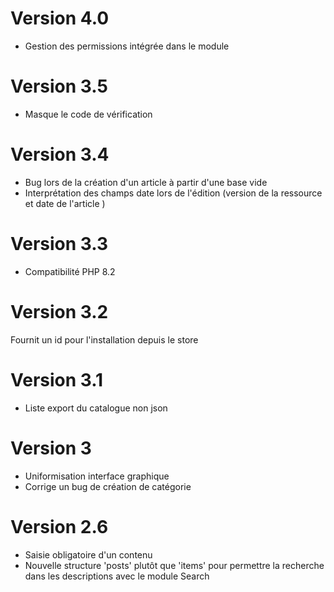 # Version 4.0
- Gestion des permissions intégrée dans le module
# Version 3.5
- Masque le code de vérification
# Version 3.4
- Bug lors de la création d'un article à partir d'une base vide
- Interprétation des champs date lors de l'édition (version de la ressource et date de l'article )
# Version 3.3
- Compatibilité PHP 8.2
# Version 3.2
 Fournit un id pour l'installation depuis le store
# Version 3.1
- Liste export du catalogue non json
# Version 3
- Uniformisation interface graphique
- Corrige un bug de création de catégorie
# Version 2.6
- Saisie obligatoire d'un contenu
- Nouvelle structure 'posts' plutôt que 'items' pour permettre la recherche dans les descriptions avec le module Search
